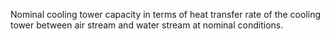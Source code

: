 Nominal cooling tower capacity in terms of heat transfer rate of the cooling tower between air stream and water stream at nominal conditions.